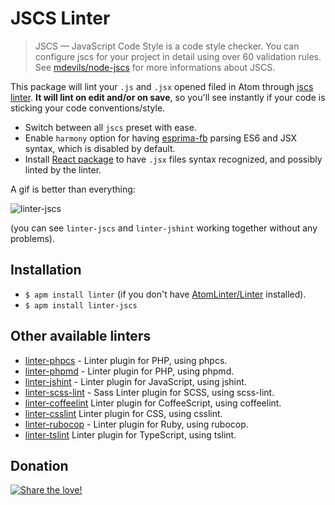 JSCS Linter
===========

> JSCS — JavaScript Code Style is a code style checker. You can configure jscs for your project in detail using over 60 validation rules. See [mdevils/node-jscs](https://github.com/mdevils/node-jscs) for more informations about JSCS.

This package will lint your `.js` and `.jsx` opened filed in Atom through [jscs linter](https://github.com/mdevils/node-jscs). **It will lint on edit and/or on save**, so you'll see instantly if your code is sticking your code conventions/style.

* Switch between all `jscs` preset with ease.
* Enable `harmony` option for having [esprima-fb](https://www.npmjs.com/package/esprima-fb) parsing ES6 and JSX syntax, which is disabled by default.
* Install [React package](https://atom.io/packages/react) to have `.jsx` files syntax recognized, and possibly linted by the linter.

A gif is better than everything:

![linter-jscs](https://github.com/iam4x/linter-jscs/raw/master/example.gif)

(you can see `linter-jscs` and `linter-jshint` working together without any problems).

## Installation

* `$ apm install linter` (if you don't have [AtomLinter/Linter](https://github.com/AtomLinter/Linter) installed).
* `$ apm install linter-jscs`

## Other available linters
- [linter-phpcs](https://atom.io/packages/linter-phpcs) - Linter plugin for PHP, using phpcs.
- [linter-phpmd](https://atom.io/packages/linter-phpmd) - Linter plugin for PHP, using phpmd.
- [linter-jshint](https://atom.io/packages/linter-jshint) - Linter plugin for JavaScript, using jshint.
- [linter-scss-lint](https://atom.io/packages/linter-scss-lint) - Sass Linter plugin for SCSS, using scss-lint.
- [linter-coffeelint](https://atom.io/packages/linter-coffeelint) Linter plugin for CoffeeScript, using coffeelint.
- [linter-csslint](https://atom.io/packages/linter-csslint) Linter plugin for CSS, using csslint.
- [linter-rubocop](https://atom.io/packages/linter-rubocop) - Linter plugin for Ruby, using rubocop.
- [linter-tslint](https://atom.io/packages/linter-tslint) Linter plugin for TypeScript, using tslint.

## Donation
[![Share the love!](https://chewbacco-stuff.s3.amazonaws.com/donate.png)](https://www.paypal.com/cgi-bin/webscr?cmd=_s-xclick&hosted_button_id=KXUYS4ARNHCN8)
